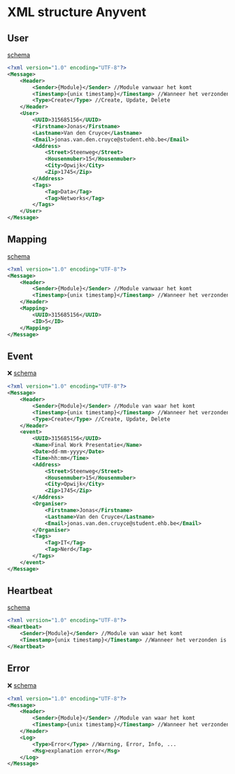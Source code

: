 # XML structure Anyvent
## User
[schema](https://raw.githubusercontent.com/Anyvent/XSD/master/general_user.xsd)
```xml
<?xml version="1.0" encoding="UTF-8"?>
<Message>
	<Header>
		<Sender>{Module}</Sender> //Module vanwaar het komt
		<Timestamp>{unix timestamp}</Timestamp> //Wanneer het verzonden is
		<Type>Create</Type> //Create, Update, Delete
	</Header>
	<User>
		<UUID>315685156</UUID>
		<Firstname>Jonas</Firstname>
		<Lastname>Van den Cruyce</Lastname>
		<Email>jonas.van.den.cruyce@student.ehb.be</Email>
		<Address>
			<Street>Steenweg</Street>
			<Housenmuber>15</Housenmuber>
			<City>Opwijk</City>
			<Zip>1745</Zip>
		</Address>
		<Tags>
			<Tag>Data</Tag>
			<Tag>Networks</Tag>
		</Tags>
	</User>
</Message>
```

## Mapping
[schema](https://raw.githubusercontent.com/Anyvent/XSD/master/mapping.xsd)
```xml
<?xml version="1.0" encoding="UTF-8"?>
<Message>
	<Header>
		<Sender>{Module}</Sender> //Module vanwaar het komt
		<Timestamp>{unix timestamp}</Timestamp> //Wanneer het verzonden is
	</Header>
	<Mapping>
		<UUID>315685156</UUID>
		<ID>5</ID>
	</Mapping>
</Message>
```

## Event
❌ [schema](https://raw.githubusercontent.com/Anyvent/XSD/master/event.xsd)
```xml
<?xml version="1.0" encoding="UTF-8"?>
<Message>
	<Header>
		<Sender>{Module}</Sender> //Module van waar het komt
		<Timestamp>{unix timestamp}</Timestamp> //Wanneer het verzonden is
		<Type>Create</Type> //Create, Update, Delete
	</Header>
	<event>
		<UUID>315685156</UUID>
		<Name>Final Work Presentatie</Name>
		<Date>dd-mm-yyyy</Date>
		<Time>hh:mm</Time>
		<Address>
			<Street>Steenweg</Street>
			<Housenmuber>15</Housenmuber>
			<City>Opwijk</City>
			<Zip>1745</Zip>
		</Address>
		<Organiser>
			<Firstname>Jonas</Firstname>
			<Lastname>Van den Cruyce</Lastname>
			<Email>jonas.van.den.cruyce@student.ehb.be</Email>
		</Organiser>
		<Tags>
			<Tag>IT</Tag>
			<Tag>Nerd</Tag>
		</Tags>
	</event>
</Message>
```

## Heartbeat
[schema](https://raw.githubusercontent.com/Anyvent/XSD/master/heartbeat.xsd)
```xml
<?xml version="1.0" encoding="UTF-8"?>
<Heartbeat>
	<Sender>{Module}</Sender> //Module van waar het komt
	<Timestamp>{unix timestamp}</Timestamp> //Wanneer het verzonden is
</Heartbeat>
```

## Error
❌ [schema]()
```xml
<?xml version="1.0" encoding="UTF-8"?>
<Message>
	<Header>
		<Sender>{Module}</Sender> //Module van waar het komt
		<Timestamp>{unix timestamp}</Timestamp> //Wanneer het verzonden is
	</Header>
	<Log>
		<Type>Error</Type> //Warning, Error, Info, ...
		<Msg>explanation error</Msg>
	</Log>
</Message>
```

